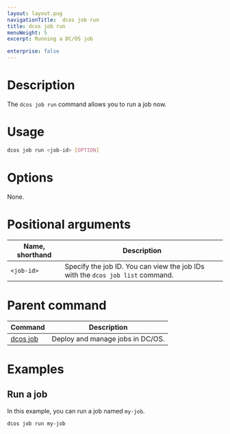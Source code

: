 ```yaml
---
layout: layout.pug
navigationTitle:  dcos job run
title: dcos job run
menuWeight: 5
excerpt: Running a DC/OS job

enterprise: false
---
```




# Description
The `dcos job run` command allows you to run a job now.

# Usage

```bash
dcos job run <job-id> [OPTION]
```

# Options

None.

# Positional arguments

| Name, shorthand |  Description |
|---------|-------------|
| `<job-id>`   |   Specify the job ID. You can view the job IDs with the `dcos job list` command.|

# Parent command

| Command | Description |
|---------|-------------|
| [dcos job](/dcos/1.11/cli/command-reference/dcos-job/) |  Deploy and manage jobs in DC/OS. |

# Examples

## Run a job

In this example, you can run a job named `my-job`.

```bash
dcos job run my-job
```

